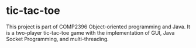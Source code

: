 # tic-tac-toe
This project is part of COMP2396 Object-oriented programming and Java. It is a two-player tic-tac-toe game with the implementation of GUI, Java Socket Programming, and multi-threading.
